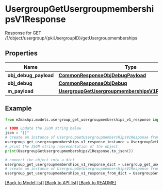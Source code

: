 # UsergroupGetUsergroupmembershipsV1Response

Response for GET /1/object/usergroup/{pkiUsergroupID}/getUsergroupmemberships

## Properties

Name | Type | Description | Notes
------------ | ------------- | ------------- | -------------
**obj_debug_payload** | [**CommonResponseObjDebugPayload**](CommonResponseObjDebugPayload.md) |  | 
**obj_debug** | [**CommonResponseObjDebug**](CommonResponseObjDebug.md) |  | [optional] 
**m_payload** | [**UsergroupGetUsergroupmembershipsV1ResponseMPayload**](UsergroupGetUsergroupmembershipsV1ResponseMPayload.md) |  | 

## Example

```python
from eZmaxApi.models.usergroup_get_usergroupmemberships_v1_response import UsergroupGetUsergroupmembershipsV1Response

# TODO update the JSON string below
json = "{}"
# create an instance of UsergroupGetUsergroupmembershipsV1Response from a JSON string
usergroup_get_usergroupmemberships_v1_response_instance = UsergroupGetUsergroupmembershipsV1Response.from_json(json)
# print the JSON string representation of the object
print(UsergroupGetUsergroupmembershipsV1Response.to_json())

# convert the object into a dict
usergroup_get_usergroupmemberships_v1_response_dict = usergroup_get_usergroupmemberships_v1_response_instance.to_dict()
# create an instance of UsergroupGetUsergroupmembershipsV1Response from a dict
usergroup_get_usergroupmemberships_v1_response_from_dict = UsergroupGetUsergroupmembershipsV1Response.from_dict(usergroup_get_usergroupmemberships_v1_response_dict)
```
[[Back to Model list]](../README.md#documentation-for-models) [[Back to API list]](../README.md#documentation-for-api-endpoints) [[Back to README]](../README.md)


